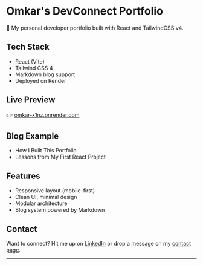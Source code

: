 # Omkar's DevConnect Portfolio

🚀 My personal developer portfolio built with React and TailwindCSS v4.

## Tech Stack

- React (Vite)
- Tailwind CSS 4
- Markdown blog support
- Deployed on Render

##  Live Preview

👉 [omkar-x1nz.onrender.com](https://omkar-x1nz.onrender.com/)

##  Blog Example

- How I Built This Portfolio
- Lessons from My First React Project

##  Features

- Responsive layout (mobile-first)
- Clean UI, minimal design
- Modular architecture
- Blog system powered by Markdown

##  Contact

Want to connect? Hit me up on [LinkedIn](https://www.linkedin.com/in/omkar-dalu-004169301/) or drop a message on my [contact page](https://omkar-x1nz.onrender.com/contact).

---

